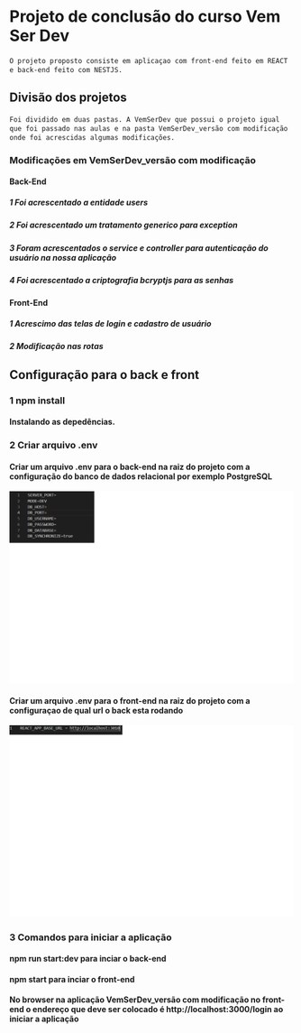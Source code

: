 # Projeto de conclusão do curso Vem Ser Dev

    O projeto proposto consiste em aplicaçao com front-end feito em REACT e back-end feito com NESTJS.

## Divisão dos projetos

    Foi dividido em duas pastas. A VemSerDev que possui o projeto igual que foi passado nas aulas e na pasta VemSerDev_versão com modificação onde foi acrescidas algumas modificações.

### Modificações em VemSerDev_versão com modificação

#### Back-End

##### 1 Foi acrescentado a entidade users
##### 2 Foi acrescentado um tratamento generico para exception
##### 3 Foram acrescentados o service e controller para autenticação do usuário na nossa aplicação
##### 4 Foi acrescentado a criptografia bcryptjs para as senhas

#### Front-End

##### 1 Acrescimo das telas de login e cadastro de usuário
##### 2 Modificação nas rotas

## Configuração para o back e front

### 1 npm install

#### Instalando as depedências.

### 2 Criar arquivo .env

#### Criar um arquivo .env para o back-end na raiz do projeto com a configuração do banco de dados relacional por exemplo PostgreSQL

![plot](/img-README/.env-back-end.png)

#### Criar um arquivo .env para o front-end na raiz do projeto com a configuraçao de qual url o back esta rodando

![plot](/img-README/.env-front-end.png)


### 3 Comandos para iniciar a aplicação

#### npm run start:dev para inciar o back-end

#### npm start para inciar o front-end

#### No browser na aplicação VemSerDev_versão com modificação no front-end o endereço que deve ser colocado é http://localhost:3000/login ao iniciar a aplicação
